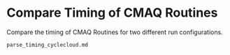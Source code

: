 # Compare Timing of CMAQ Routines

Compare the timing of CMAQ Routines for two different run configurations.

```{toctree}
parse_timing_cyclecloud.md
